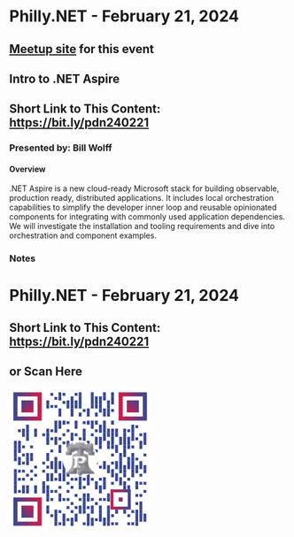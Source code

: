 # Philly.NET - February 21, 2024

## [Meetup site](https://www.meetup.com/philly-net/events/298710648/) for this event

## Intro to .NET Aspire

## Short Link to This Content: https://bit.ly/pdn240221

### Presented by: Bill Wolff 

#### Overview
.NET Aspire is a new cloud-ready Microsoft stack for building observable, production ready, distributed applications. It includes local orchestration capabilities to simplify the developer inner loop and reusable opinionated components for integrating with commonly used application dependencies. We will investigate the installation and tooling requirements and dive into orchestration and component examples.

### Notes

# Philly.NET - February 21, 2024

## Short Link to This Content: https://bit.ly/pdn240221

## or Scan Here
<img src="images/pdn240221.png" alt="QR Code for direct link to this page" width="256"/>
